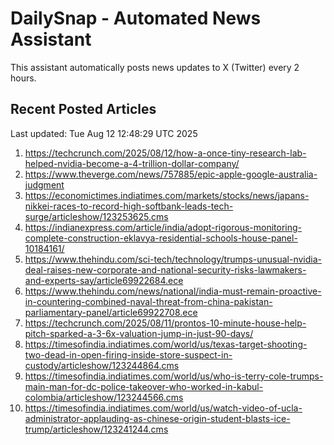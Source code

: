# DailySnap - Automated News Assistant

This assistant automatically posts news updates to X (Twitter) every 2 hours.

## Recent Posted Articles

Last updated: Tue Aug 12 12:48:29 UTC 2025

1. https://techcrunch.com/2025/08/12/how-a-once-tiny-research-lab-helped-nvidia-become-a-4-trillion-dollar-company/
2. https://www.theverge.com/news/757885/epic-apple-google-australia-judgment
3. https://economictimes.indiatimes.com/markets/stocks/news/japans-nikkei-races-to-record-high-softbank-leads-tech-surge/articleshow/123253625.cms
4. https://indianexpress.com/article/india/adopt-rigorous-monitoring-complete-construction-eklavya-residential-schools-house-panel-10184161/
5. https://www.thehindu.com/sci-tech/technology/trumps-unusual-nvidia-deal-raises-new-corporate-and-national-security-risks-lawmakers-and-experts-say/article69922684.ece
6. https://www.thehindu.com/news/national/india-must-remain-proactive-in-countering-combined-naval-threat-from-china-pakistan-parliamentary-panel/article69922708.ece
7. https://techcrunch.com/2025/08/11/prontos-10-minute-house-help-pitch-sparked-a-3-6x-valuation-jump-in-just-90-days/
8. https://timesofindia.indiatimes.com/world/us/texas-target-shooting-two-dead-in-open-firing-inside-store-suspect-in-custody/articleshow/123244864.cms
9. https://timesofindia.indiatimes.com/world/us/who-is-terry-cole-trumps-main-man-for-dc-police-takeover-who-worked-in-kabul-colombia/articleshow/123244566.cms
10. https://timesofindia.indiatimes.com/world/us/watch-video-of-ucla-administrator-applauding-as-chinese-origin-student-blasts-ice-trump/articleshow/123241244.cms
